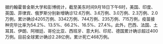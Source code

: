据约翰霍普金斯大学和彭博统计，截至美东时间9月18日下午6时，美国、印度、英国、菲律宾、俄罗斯分别新增确诊12.6万例、3.6万例、3.0万例、2.3万例、2.0万例，累计确诊4205万例、3342万例、744万例、235万例、715万例，疫苗接种完毕比率为54.2%、13.5%、66.2%、16.5%、27.4%。此外，巴西、法国、土耳其、伊朗、阿根廷、哥伦比亚、西班牙、意大利、印尼、德国累计确诊超过400万例。目前全球累计确诊2.28亿例，累计死亡468万例。